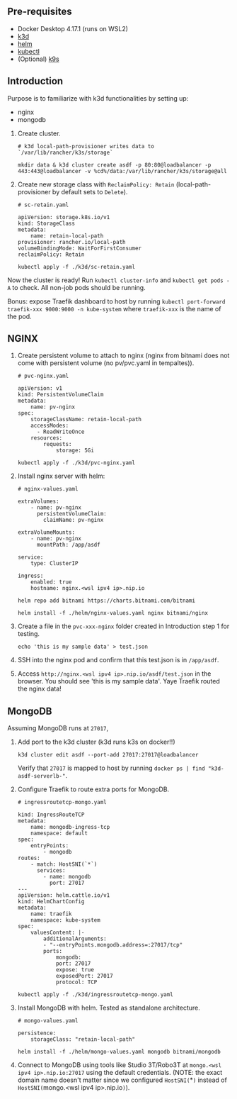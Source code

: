 ## Pre-requisites
- Docker Desktop 4.17.1 (runs on WSL2)
- [k3d](https://github.com/k3d-io/k3d/releases/download/v5.4.4/k3d-windows-amd64.exe)
- [helm](https://get.helm.sh/helm-v3.11.2-windows-amd64.zip)
- [kubectl](https://dl.k8s.io/release/v1.26.0/bin/windows/amd64/kubectl.exe)
- (Optional) [k9s](https://webinstall.dev/k9s)

## Introduction
Purpose is to familiarize with k3d functionalities by setting up:
- nginx
- mongodb


1. Create cluster.
    ```
    # k3d local-path-provisioner writes data to `/var/lib/rancher/k3s/storage`

    mkdir data & k3d cluster create asdf -p 80:80@loadbalancer -p 443:443@loadbalancer -v %cd%/data:/var/lib/rancher/k3s/storage@all 
    ```
2. Create new storage class with `ReclaimPolicy: Retain` (local-path-provisioner by default sets to `Delete`).
    ```
    # sc-retain.yaml

    apiVersion: storage.k8s.io/v1
    kind: StorageClass
    metadata:
        name: retain-local-path
    provisioner: rancher.io/local-path
    volumeBindingMode: WaitForFirstConsumer
    reclaimPolicy: Retain
    ```
    ```
    kubectl apply -f ./k3d/sc-retain.yaml
    ```

Now the cluster is ready! Run `kubectl cluster-info` and  `kubectl get pods -A` to check. All non-job pods should be running.

Bonus: expose Traefik dashboard to host by running `kubectl port-forward traefik-xxx 9000:9000 -n kube-system` where `traefik-xxx` is the name of the pod.

## NGINX
1. Create persistent volume to attach to nginx (nginx from bitnami does not come with persistent volume (no pv/pvc.yaml in tempaltes)).
    ```
    # pvc-nginx.yaml

    apiVersion: v1
    kind: PersistentVolumeClaim
    metadata:
        name: pv-nginx
    spec:
        storageClassName: retain-local-path
        accessModes:
          - ReadWriteOnce
        resources:
            requests:
                storage: 5Gi
    ```
    ```
    kubectl apply -f ./k3d/pvc-nginx.yaml
    ```

2. Install nginx server with helm:
    ```
    # nginx-values.yaml

    extraVolumes:
        - name: pv-nginx
          persistentVolumeClaim:
            claimName: pv-nginx

    extraVolumeMounts:
        - name: pv-nginx
          mountPath: /app/asdf

    service:
        type: ClusterIP

    ingress:
        enabled: true
        hostname: nginx.<wsl ipv4 ip>.nip.io
    ```
    ```
    helm repo add bitnami https://charts.bitnami.com/bitnami

    helm install -f ./helm/nginx-values.yaml nginx bitnami/nginx
    ```

3. Create a file in the `pvc-xxx-nginx` folder created in Introduction step 1 for testing.
    ```
    echo 'this is my sample data' > test.json
    ```
4. SSH into the nginx pod and confirm that this test.json is in `/app/asdf`.

5. Access `http://nginx.<wsl ipv4 ip>.nip.io/asdf/test.json` in the browser. You should see 'this is my sample data'. Yaye Traefik routed the nginx data!

## MongoDB
Assuming MongoDB runs at `27017`,
1. Add port to the k3d cluster (k3d runs k3s on docker!!) 
    ```
    k3d cluster edit asdf --port-add 27017:27017@loadbalancer
    ```
    Verify that `27017` is mapped to host by running `docker ps | find "k3d-asdf-serverlb-"`.

2. Configure Traefik to route extra ports for MongoDB.
    ```
    # ingressroutetcp-mongo.yaml

    kind: IngressRouteTCP
    metadata:
        name: mongodb-ingress-tcp
        namespace: default
    spec:
        entryPoints:
            - mongodb
    routes:
        - match: HostSNI(`*`)
          services:
            - name: mongodb
              port: 27017
    ---
    apiVersion: helm.cattle.io/v1
    kind: HelmChartConfig
    metadata:
        name: traefik
        namespace: kube-system
    spec:
        valuesContent: |-
            additionalArguments:
            - "--entryPoints.mongodb.address=:27017/tcp"
            ports:
                mongodb:
                port: 27017
                expose: true
                exposedPort: 27017
                protocol: TCP
    ```

    ```
    kubectl apply -f ./k3d/ingressroutetcp-mongo.yaml
    ```

3. Install MongoDB with helm. Tested as standalone architecture.
    ```
    # mongo-values.yaml

    persistence:
        storageClass: "retain-local-path"
    ```

    ```
    helm install -f ./helm/mongo-values.yaml mongodb bitnami/mongodb
    ```

4. Connect to MongoDB using tools like Studio 3T/Robo3T at `mongo.<wsl ipv4 ip>.nip.io:27017` using the default credentials. (NOTE: the exact domain name doesn't matter since we configured `HostSNI(`*`)` instead of `HostSNI(`mongo.\<wsl ipv4 ip>.nip.io`)`).